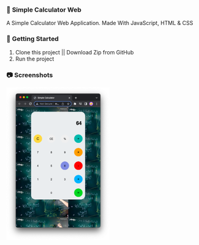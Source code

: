 ### 🧮 **Simple Calculator Web**

A Simple Calculator Web Application.
Made With JavaScript, HTML & CSS

### 🚀 **Getting Started**
1. Clone this project || Download Zip from GitHub
2. Run the project 

### 📷 **Screenshots**

  <img
    src="/assets/image2.png"
    alt="Main Screen"
    title="Main Screen"
    style="display: inline-block; margin: 0 auto; width: 200; height: 400px">
